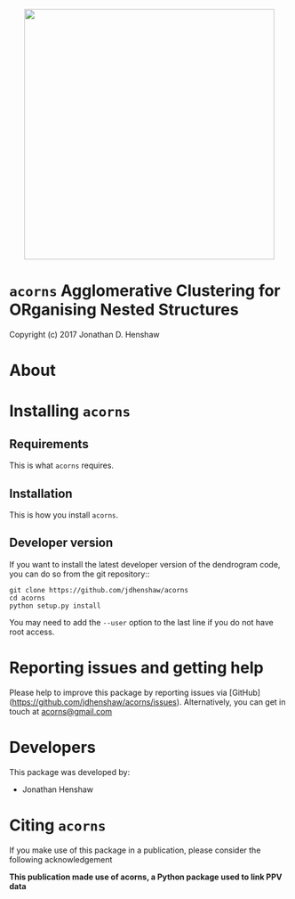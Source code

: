 <p align="center">
<img src="docs/source/ACORNS_LOGO.jpg"  alt="" width = "450" />
</p>

# ``acorns`` Agglomerative Clustering for ORganising Nested Structures

Copyright (c) 2017 Jonathan D. Henshaw

About
=====

Installing ``acorns``
=======================

Requirements
------------

This is what ``acorns`` requires.

Installation
------------

This is how you install ``acorns``.

Developer version
-----------------

If you want to install the latest developer version of the dendrogram code, you
can do so from the git repository::

    git clone https://github.com/jdhenshaw/acorns
    cd acorns
    python setup.py install

You may need to add the ``--user`` option to the last line if you do not have
root access.

Reporting issues and getting help
=================================

Please help to improve this package by reporting issues via [GitHub]
(https://github.com/jdhenshaw/acorns/issues). Alternatively, you can get in
touch at acorns@gmail.com

Developers
==========

This package was developed by:

* Jonathan Henshaw

Citing ``acorns``
===================

If you make use of this package in a publication, please consider the following
acknowledgement

**This publication made use of acorns, a Python package used to link PPV data**
